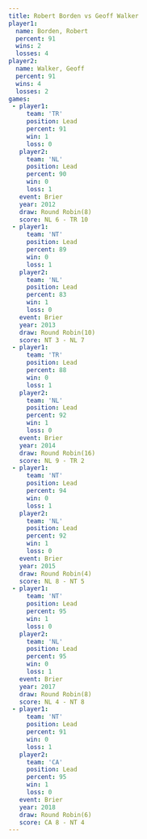 ```yaml
---
title: Robert Borden vs Geoff Walker
player1:              
  name: Borden, Robert
  percent: 91         
  wins: 2             
  losses: 4           
player2:              
  name: Walker, Geoff 
  percent: 91         
  wins: 4             
  losses: 2           
games:
 - player1:        
     team: 'TR'    
     position: Lead
     percent: 91   
     win: 1        
     loss: 0       
   player2:        
     team: 'NL'    
     position: Lead
     percent: 90   
     win: 0        
     loss: 1       
   event: Brier        
   year: 2012          
   draw: Round Robin(8)
   score: NL 6 - TR 10 
 - player1:        
     team: 'NT'    
     position: Lead
     percent: 89   
     win: 0        
     loss: 1       
   player2:        
     team: 'NL'    
     position: Lead
     percent: 83   
     win: 1        
     loss: 0       
   event: Brier         
   year: 2013           
   draw: Round Robin(10)
   score: NT 3 - NL 7   
 - player1:        
     team: 'TR'    
     position: Lead
     percent: 88   
     win: 0        
     loss: 1       
   player2:        
     team: 'NL'    
     position: Lead
     percent: 92   
     win: 1        
     loss: 0       
   event: Brier         
   year: 2014           
   draw: Round Robin(16)
   score: NL 9 - TR 2   
 - player1:        
     team: 'NT'    
     position: Lead
     percent: 94   
     win: 0        
     loss: 1       
   player2:        
     team: 'NL'    
     position: Lead
     percent: 92   
     win: 1        
     loss: 0       
   event: Brier        
   year: 2015          
   draw: Round Robin(4)
   score: NL 8 - NT 5  
 - player1:        
     team: 'NT'    
     position: Lead
     percent: 95   
     win: 1        
     loss: 0       
   player2:        
     team: 'NL'    
     position: Lead
     percent: 95   
     win: 0        
     loss: 1       
   event: Brier        
   year: 2017          
   draw: Round Robin(8)
   score: NL 4 - NT 8  
 - player1:        
     team: 'NT'    
     position: Lead
     percent: 91   
     win: 0        
     loss: 1       
   player2:        
     team: 'CA'    
     position: Lead
     percent: 95   
     win: 1        
     loss: 0       
   event: Brier        
   year: 2018          
   draw: Round Robin(6)
   score: CA 8 - NT 4  
---
```

